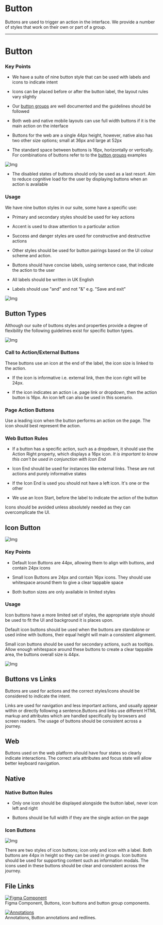 
# Button

Buttons are used to trigger an action in the interface. We provide a number of styles that work on their own or part of a group. 

---

# Button 

### Key Points

- We have a suite of nine button style that can be used with labels and icons to indicate intent

- Icons can be placed before or after the button label, the layout rules vary slightly

- Our [button groups]() are well documented and the guidelines should be followed

- Both web and native mobile layouts can use full width buttons if it is the main action on the interface

- Buttons for the web are a single 44px height, however, native also has two other size options; small at 36px and large at 52px

- The standard space between buttons is 16px, horizontally or vertically. For combinations of buttons refer to to the [button groups]() examples

![Img](https://studio-assets.supernova.io/design-systems/16150/f0303032-be64-403a-bc77-e33e97cf7346.jpg?Expires=1977609600&Policy=eyJTdGF0ZW1lbnQiOlt7IlJlc291cmNlIjoiaHR0cHM6Ly9zdHVkaW8tYXNzZXRzLnN1cGVybm92YS5pby9kZXNpZ24tc3lzdGVtcy8xNjE1MC9mMDMwMzAzMi1iZTY0LTQwM2EtYmM3Ny1lMzNlOTdjZjczNDYuanBnIiwiQ29uZGl0aW9uIjp7IkRhdGVMZXNzVGhhbiI6eyJBV1M6RXBvY2hUaW1lIjoxOTc3NjA5NjAwfX19XX0_&Signature=DvQ1d~SA9bDwfK4iUJJkREYpUx9WKGE6C0Q2VX~5xfIOz2ALNe9Dtj6SAVAI~r4z714MMMvqc1UOtl8zgcmjgEzQbUBHLF~hZZyLUdlEtS7mECevWMuDYVFeP7ZHhmjJjsWuthlJq9JTFGrK-Oy3rDwza7tnxVsr4fA-vQumE9xl9E-sa0Mz~4d3g4f9liPXDSbmCOMjbtFIId7VYPX8yE0MPpJtQmkEw0MdEheIm0UfbxfLb-udIagsWjHR~hjyfXbYbbPT2s8CWD6lMZ962rYeJuVXtYXr8ZSDdaG-g-1uVEesRM4mHDgR3tKHLFIZlRf3sjNP0smH0G5mgwlnfQ__&Key-Pair-Id=APKAJGK34LCCAUR7N6LA)

- The disabled states of buttons should only be used as a last resort. Aim to reduce cognitive load for the user by displaying buttons when an action is available

### Usage

We have nine button styles in our suite, some have a specific use:

- Primary and secondary styles should be used for key actions

- Accent is used to draw attention to a particular action

- Success and danger styles are used for constructive and destructive actions

- Other styles should be used for button pairings based on the UI colour scheme and action.

- Buttons should have concise labels, using sentence case, that indicate the action to the user

- All labels should be written in UK English

- Labels should use "and" and not "&" e.g. "Save and exit"

![Img](https://studio-assets.supernova.io/design-systems/16150/5c98d008-4c96-49b2-81ce-0182fdd0605c.jpg?Expires=1977609600&Policy=eyJTdGF0ZW1lbnQiOlt7IlJlc291cmNlIjoiaHR0cHM6Ly9zdHVkaW8tYXNzZXRzLnN1cGVybm92YS5pby9kZXNpZ24tc3lzdGVtcy8xNjE1MC81Yzk4ZDAwOC00Yzk2LTQ5YjItODFjZS0wMTgyZmRkMDYwNWMuanBnIiwiQ29uZGl0aW9uIjp7IkRhdGVMZXNzVGhhbiI6eyJBV1M6RXBvY2hUaW1lIjoxOTc3NjA5NjAwfX19XX0_&Signature=MO60Yrh6XJKyuA51ngd7dQqGC85yl37NmdbjbTpf5HRqdblFWygJvFOduJx8-OYDZf5ZjT6g74q5iJlZsHgwAX9tZo0FS~dMQl3TYtZjRq6b6n6sNFvBa1N5OBxFTdCWG6QgYKf-bl7X8M3MSD5~HjaY-XViTEReQgCBCwc4j~OOEDKDeW36U8cjCNZWHbJSapHsnuj6jPmAxuh3hv~Wgwi1ysSZyKAdeA9h8CQTJZoJOe~3Wui5lFaucdW1pdBBEaxk9DuxN7tsIz3E2VOaMnHurTg2leUvdjDJwR0n7-KQlXDXSf7hd78HyZynOTWX3LhnlwHKGUFb3geImVqTww__&Key-Pair-Id=APKAJGK34LCCAUR7N6LA)

## Button Types

Although our suite of buttons styles and properties provide a degree of flexibility the following guidelines exist for specific button types.

![Img](https://studio-assets.supernova.io/design-systems/16150/e34c7bfd-7b42-49e3-abf1-445e2f666a14.jpg?Expires=1977609600&Policy=eyJTdGF0ZW1lbnQiOlt7IlJlc291cmNlIjoiaHR0cHM6Ly9zdHVkaW8tYXNzZXRzLnN1cGVybm92YS5pby9kZXNpZ24tc3lzdGVtcy8xNjE1MC9lMzRjN2JmZC03YjQyLTQ5ZTMtYWJmMS00NDVlMmY2NjZhMTQuanBnIiwiQ29uZGl0aW9uIjp7IkRhdGVMZXNzVGhhbiI6eyJBV1M6RXBvY2hUaW1lIjoxOTc3NjA5NjAwfX19XX0_&Signature=D7Q6Fx1X87p1f3hB~Ocijcg6srsLDZO4lLPicxRApN0nsW4x4ZzN0zkyPMF2oq5oa7RIaLL~4JVRmM~0jxmdGon0rSWLhSumbDIjqCSDTpH3PmJybKN0WmhMTx55rQFVc2M8W7SClBKQNq6ZZIQ4Sees4mxwt~cBzLXd0Jdip4O-0C1UdEtkZR1ubfgWS0IkQZL4a9Sxg-dMhVMh9wqdQqkTSF0sJBDbM9cLFbcwC5sOfuvIk5KvozX2gpHC36VlRZP3uymus7d3e6HZyLBaiKJ1vU0kPCYiMgdI3oLtsXn0ZpJIQg7I025FimA2MR33GnqKkQu4ITM~smjmszMneg__&Key-Pair-Id=APKAJGK34LCCAUR7N6LA)

### Call to Action/External Buttons

These buttons use an icon at the end of the label, the icon size is linked to the action.

- If the icon is informative i.e. external link, then the icon right will be 24px.

- If the icon indicates an action i.e. page link or dropdown, then the action button is 16px. An icon left can also be used in this scenario.

### Page Action Buttons

Use a leading icon when the button performs an action on the page. The icon should best represent the action.

### Web Button Rules

- If a button has a specific action, such as a dropdown, it should use the Action Right property, which displays a 16px icon. *It is important to know this can't be used in conjunction with Icon End*

- Icon End should be used for instances like external links. These are not actions and purely informative states

- If the Icon End is used you should not have a left icon. It's one or the other

- We use an Icon Start, before the label to indicate the action of the button

Icons should be avoided unless absolutely needed as they can overcomplicate the UI.

## Icon Button 

![Img](https://studio-assets.supernova.io/design-systems/16150/6a9d65ed-e2d5-4688-81d9-5a5b1901699f.jpg?Expires=1977609600&Policy=eyJTdGF0ZW1lbnQiOlt7IlJlc291cmNlIjoiaHR0cHM6Ly9zdHVkaW8tYXNzZXRzLnN1cGVybm92YS5pby9kZXNpZ24tc3lzdGVtcy8xNjE1MC82YTlkNjVlZC1lMmQ1LTQ2ODgtODFkOS01YTViMTkwMTY5OWYuanBnIiwiQ29uZGl0aW9uIjp7IkRhdGVMZXNzVGhhbiI6eyJBV1M6RXBvY2hUaW1lIjoxOTc3NjA5NjAwfX19XX0_&Signature=HrJOKJGGWyIeoB30x~F2lG1gEaunn6eSN~YT3KwaSp59dy0LdQMmK~xj3itOrBLfrMIROL4OprElaycwpZtYMsIorEPI6J9GjIHX6cXh0bx2mHltnTOQ2FqODY-sn3sGmh6JU~RSwYCwmnJazvXnu33qnExMckIDTlEQpibtX0jSUyTwFoqvuhUnBPt0aru0qFczajwVJzLV9ZLjIlgSLDyhme5M8aHaVHmmXy8TaIsTVNOVtMG8qKTOSs4e8NQChxvb6bWwMyohCDuxKQlWR0y0PF6Uf0M9Z7xoGrd2pZ~lGmAWX8ouYTqV1moy0-ZH8GiOSr1YQMhRB6MLO6g7LQ__&Key-Pair-Id=APKAJGK34LCCAUR7N6LA)

### Key Points

- Default Icon Buttons are 44px, allowing them to align with buttons, and contain 24px icons

- Small Icon Buttons are 24px and contain 16px icons. They should use whitespace around them to give a clear tappable space

- Both button sizes are only available in limited styles

### Usage

Icon buttons have a more limited set of styles, the appropriate style should be used to fit the UI and background it is places upon.

Default icon buttons should be used when the buttons are standalone or used inline with buttons, their equal height will main a consistent alignment.

Small icon buttons should be used for secondary actions, such as tooltips. Allow enough whitespace around these buttons to create a clear tappable area, the buttons overall size is 44px.

![Img](https://studio-assets.supernova.io/design-systems/16150/e9f23457-8b80-4480-ac9e-721b90e19d07.jpg?Expires=1977609600&Policy=eyJTdGF0ZW1lbnQiOlt7IlJlc291cmNlIjoiaHR0cHM6Ly9zdHVkaW8tYXNzZXRzLnN1cGVybm92YS5pby9kZXNpZ24tc3lzdGVtcy8xNjE1MC9lOWYyMzQ1Ny04YjgwLTQ0ODAtYWM5ZS03MjFiOTBlMTlkMDcuanBnIiwiQ29uZGl0aW9uIjp7IkRhdGVMZXNzVGhhbiI6eyJBV1M6RXBvY2hUaW1lIjoxOTc3NjA5NjAwfX19XX0_&Signature=DeabDUh1Om3q-gqDDPwKRVlzy~~KVTmVoLlZ6Ih5Umfwmh7w7bzEBFjDLGldALyKEDU8Vf0FEkvCPpaAhrLOkAMq1rcolkXVP~103EVW1NX8seb1Xi0XaDsH~iu-OFIJucc5mRI9cuxx7Z3Z3kWQ~Twfsl-hHWpmeykqKPV1uPZdbGpi50HxzCmKZTU1-~BYKdDL0NwpanDLZ2TSzsuw-uCvE28ld6IX~64re6uyzPw7VbWQGSEfwKM7OtpvpYAEXX1F8Yp1FmeXspOX8fJW6eoTSK4Vog2P9l9AUQyWr6h9PuKwTdEs48vYB1OXxV8rCNqH1HOvxpEhKk-ytQfL2w__&Key-Pair-Id=APKAJGK34LCCAUR7N6LA)

## Buttons vs Links

Buttons are used for actions and the correct styles/icons should be considered to indicate the intent.

Links are used for navigation and less important actions, and usually appear within or directly following a sentence.Buttons and links use different HTML markup and attributes which are handled specifically by browsers and screen readers. The usage of buttons should be consistent across a journey.

## Web

Buttons used on the web platform should have four states so clearly indicate interactions. The correct aria attributes and focus state will allow better keyboard navigation.

## Native

### Native Button Rules

- Only one icon should be displayed alongside the button label, never icon left and right

- Buttons should be full width if they are the single action on the page

### Icon Buttons

![Img](https://studio-assets.supernova.io/design-systems/16150/2ab3e67a-777a-40bc-a28b-4e8881454223.jpg?Expires=1977609600&Policy=eyJTdGF0ZW1lbnQiOlt7IlJlc291cmNlIjoiaHR0cHM6Ly9zdHVkaW8tYXNzZXRzLnN1cGVybm92YS5pby9kZXNpZ24tc3lzdGVtcy8xNjE1MC8yYWIzZTY3YS03NzdhLTQwYmMtYTI4Yi00ZTg4ODE0NTQyMjMuanBnIiwiQ29uZGl0aW9uIjp7IkRhdGVMZXNzVGhhbiI6eyJBV1M6RXBvY2hUaW1lIjoxOTc3NjA5NjAwfX19XX0_&Signature=ee3~oK2G-qXoyAwP2bp-30O04TYtZpy~j7lcjLtG-gnd1zCsEt3DwTGMKkrUPL3wd~ydb7KpbWSvWkJHTA4Rp2Dr7npfJMhwTHFRvgiGgOhravizTQ2ceOVU0GrAHLX5vzb6FfyS2AmAMK66l5KXnXKy~NMfbm43lOQMY7hcZ25DiFrYnrHBvGLc9J5TO7TsDtHTDF3EpQPo-3sz0MvZw9uiKI4H4QrU-OWGhhI~RIWwKGCa3ufGIadqZK0KkeClbzfY0iRNZOjtKlOVeKl7co8sAqoMzDFto~WdMk2AnsgqYe7V1ZxHC55yhCUm1XwR7JP5j9zn4Gi42FjxbA8Etg__&Key-Pair-Id=APKAJGK34LCCAUR7N6LA)

There are two styles of icon buttons; icon only and icon with a label. Both buttons are 44px in height so they can be used in groups. Icon buttons should be used for supporting content such as information modals. The icons used in these buttons should be clear and consistent across the journey.

## File Links

  
[![Figma Component](https://studio-assets.supernova.io/design-systems/16150/10536877-f844-496d-a84b-9b62bc4c3f3a.png?Expires=1977609600&Policy=eyJTdGF0ZW1lbnQiOlt7IlJlc291cmNlIjoiaHR0cHM6Ly9zdHVkaW8tYXNzZXRzLnN1cGVybm92YS5pby9kZXNpZ24tc3lzdGVtcy8xNjE1MC8xMDUzNjg3Ny1mODQ0LTQ5NmQtYTg0Yi05YjYyYmM0YzNmM2EucG5nIiwiQ29uZGl0aW9uIjp7IkRhdGVMZXNzVGhhbiI6eyJBV1M6RXBvY2hUaW1lIjoxOTc3NjA5NjAwfX19XX0_&Signature=jqTmh11j11F98b1fWxl8mh3h4nO2JEOPrBPS3lFroPPgw5H9AWFaHlkr6xU8NeFoSYzfME3kM4k6wVv6w5S0yAjzRWnES5vUBu1NJ1iv3v4SqMWfKL9hUO4IP0utK3VzHjTevhEimAGA-JgsLkjqtaBw6MuQ2GdSgvTIWzm2VngCA6ZCZ1muEbFYx2kl0OCMWOg~l3grFKfBWBA8f9nLAd9XZgj5pcHh5gC0aQUWwTuSmQJBI9l7G-2weBWgKlJ7AogRMJv42KVAuA92xkw9LBEnJchNNDlNWXf53yoafbKJEo-YW1eO6LLrli0vLLTRy4xpxyvaBKFvVSHfqw7nbw__&Key-Pair-Id=APKAJGK34LCCAUR7N6LA)](https://www.figma.com/file/n8ypdwaXsROdzQdsTEfDXD/Buttons)  
Figma Component, Buttons, icon buttons and button group components.  
  
[![Annotations](https://studio-assets.supernova.io/design-systems/16150/da189282-26fc-4331-a942-c993bc46cfab.png?Expires=1977609600&Policy=eyJTdGF0ZW1lbnQiOlt7IlJlc291cmNlIjoiaHR0cHM6Ly9zdHVkaW8tYXNzZXRzLnN1cGVybm92YS5pby9kZXNpZ24tc3lzdGVtcy8xNjE1MC9kYTE4OTI4Mi0yNmZjLTQzMzEtYTk0Mi1jOTkzYmM0NmNmYWIucG5nIiwiQ29uZGl0aW9uIjp7IkRhdGVMZXNzVGhhbiI6eyJBV1M6RXBvY2hUaW1lIjoxOTc3NjA5NjAwfX19XX0_&Signature=l22D7OwatJ70kF97wsy0CLowbfcTQAHLABGeN62R-En9k9g~c5Gb4YjVj9sq-QKUSVLV6RISV9XUWkPpr1D34FKiWDDmxOowW0qF7inpYKsmLbJw~4mwQRDFGl63uEMGdymmGN-6cOkOkEMyoFI7ychFAfMZpJFtD-okNTF045vx6OiQoyHSUfNlNxNAb3cKx5PNDpOV6X0CVSpdSNpXyIJDGuDp2uJVycfJcGULnZh40pqbECU6BCN-OXGHlIn3iABZiTm1jlseCWNkahyZzsIiRlhyomnyYZWAhlUT1qwycsjgrTaJf3UoTd3i4Q2oZ0wW~2~R6ZeAfOFhmiOV6Q__&Key-Pair-Id=APKAJGK34LCCAUR7N6LA)](https://www.figma.com/file/kN27Unh2iqZqAnwSJXxMse/Buttons)  
Annotations, Button annotations and redlines.  
  
